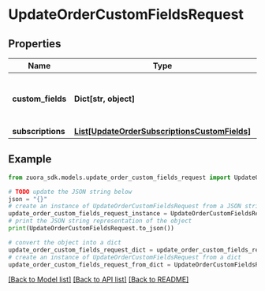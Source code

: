 # UpdateOrderCustomFieldsRequest


## Properties

Name | Type | Description | Notes
------------ | ------------- | ------------- | -------------
**custom_fields** | **Dict[str, object]** | Container for custom fields of an Order object.  | [optional] 
**subscriptions** | [**List[UpdateOrderSubscriptionsCustomFields]**](UpdateOrderSubscriptionsCustomFields.md) |  | [optional] 

## Example

```python
from zuora_sdk.models.update_order_custom_fields_request import UpdateOrderCustomFieldsRequest

# TODO update the JSON string below
json = "{}"
# create an instance of UpdateOrderCustomFieldsRequest from a JSON string
update_order_custom_fields_request_instance = UpdateOrderCustomFieldsRequest.from_json(json)
# print the JSON string representation of the object
print(UpdateOrderCustomFieldsRequest.to_json())

# convert the object into a dict
update_order_custom_fields_request_dict = update_order_custom_fields_request_instance.to_dict()
# create an instance of UpdateOrderCustomFieldsRequest from a dict
update_order_custom_fields_request_from_dict = UpdateOrderCustomFieldsRequest.from_dict(update_order_custom_fields_request_dict)
```
[[Back to Model list]](../README.md#documentation-for-models) [[Back to API list]](../README.md#documentation-for-api-endpoints) [[Back to README]](../README.md)


